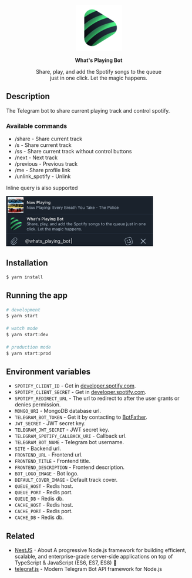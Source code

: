 <p align="center">
  <a href="https://spotify.odintsov.me/" target="blank">
    <img src="docs/public/spotify-bot-logo.png" width="125" height='125' alt="What's Playing Bot Logo" />
  </a>
</p>

<p align='center'><b>What's Playing Bot</b></p>
<p align="center">Share, play, and add the Spotify songs to the queue<br/>
just in one click. Let the magic happens.</p>

## Description

The Telegram bot to share current playing track and control spotify.

### Available commands

- /share - Share current track
- /s - Share current track
- /ss - Share current track without control buttons
- /next - Next track
- /previous - Previous track
- /me - Share profile link
- /unlink_spotify - Unlink

Inline query is also supported

<img src="docs/public/inline-query.png" width="400" height='136' alt="What's Playing Bot Inline Query Screenshot" />

## Installation

```bash
$ yarn install
```

## Running the app

```bash
# development
$ yarn start

# watch mode
$ yarn start:dev

# production mode
$ yarn start:prod
```

## Environment variables

- `SPOTIFY_CLIENT_ID` - Get in [developer.spotify.com](https://developer.spotify.com/dashboard).
- `SPOTIFY_CLIENT_SECRET` - Get in [developer.spotify.com](https://developer.spotify.com/dashboard).
- `SPOTIFY_REDIRECT_URL` - The url to redirect to after the user grants or denies permission.
- `MONGO_URI` - MongoDB database url.
- `TELEGRAM_BOT_TOKEN` - Get it by contacting to [BotFather](https://t.me/BotFather).
- `JWT_SECRET` - JWT secret key.
- `TELEGRAM_JWT_SECRET` - JWT secret key.
- `TELEGRAM_SPOTIFY_CALLBACK_URI` - Callback url.
- `TELEGRAM_BOT_NAME` - Telegram bot username.
- `SITE` - Backend url.
- `FRONTEND_URL` - Frontend url.
- `FRONTEND_TITLE` - Frontend title.
- `FRONTEND_DESCRIPTION` - Frontend description.
- `BOT_LOGO_IMAGE` - Bot logo.
- `DEFAULT_COVER_IMAGE` - Default track cover.
- `QUEUE_HOST` - Redis host.
- `QUEUE_PORT` - Redis port.
- `QUEUE_DB` - Redis db.
- `CACHE_HOST` - Redis host.
- `CACHE_PORT` - Redis port.
- `CACHE_DB` - Redis db.

## Related

- [NestJS](https://github.com/nestjs/nest) - About
  A progressive Node.js framework for building efficient, scalable, and enterprise-grade server-side applications on top of TypeScript & JavaScript (ES6, ES7, ES8) 🚀
- [telegraf.js](https://github.com/telegraf/telegraf) - Modern Telegram Bot API framework for Node.js
